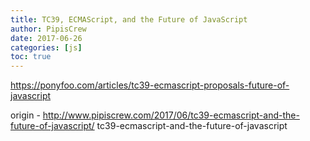 ```yaml
---
title: TC39, ECMAScript, and the Future of JavaScript
author: PipisCrew
date: 2017-06-26
categories: [js]
toc: true
---
```


https://ponyfoo.com/articles/tc39-ecmascript-proposals-future-of-javascript

origin - http://www.pipiscrew.com/2017/06/tc39-ecmascript-and-the-future-of-javascript/ tc39-ecmascript-and-the-future-of-javascript